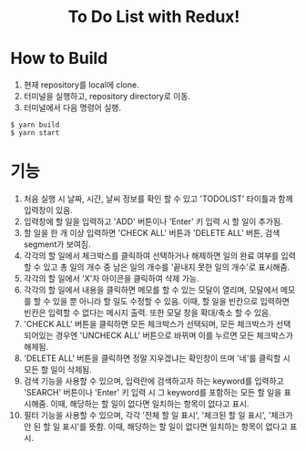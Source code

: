 <h1 align="center">
    To Do List with Redux!
</h1>

# How to Build
1. 현재 repository를 local에 clone.
2. 터미널을 실행하고, repository directory로 이동.
3. 터미널에서 다음 명령어 실행.
```
$ yarn build
$ yarn start
```


# 기능
1. 처음 실행 시 날짜, 시간, 날씨 정보를 확인 할 수 있고 'TODOLIST' 타이틀과 함께 입력창이 있음.
2. 입력창에 할 일을 입력하고 'ADD' 버튼이나 'Enter' 키 입력 시 할 일이 추가됨.
3. 할 일을 한 개 이상 입력하면 'CHECK ALL' 버튼과 'DELETE ALL' 버튼, 검색 segment가 보여짐.
4. 각각의 할 일에서 체크박스를 클릭하여 선택하거나 해제하면 일의 완료 여부를 입력할 수 있고 총 일의 개수 중 남은 일의 개수를 '끝내지 못한 일의 개수'로 표시해줌.
5. 각각의 할 일에서 'X'자 아이콘을 클릭하여 삭제 가능.
6. 각각의 할 일에서 내용을 클릭하면 메모를 할 수 있는 모달이 열리며, 모달에서 메모를 할 수 있을 뿐 아니라 할 일도 수정할 수 있음. 이때, 할 일을 빈칸으로 입력하면 빈칸은 입력할 수 없다는 메시지 출력. 또한 모달 창을 확대/축소 할 수 있음.
7. 'CHECK ALL' 버튼을 클릭하면 모든 체크박스가 선택되며, 모든 체크박스가 선택되어있는 경우엔 'UNCHECK ALL' 버튼으로 바뀌며 이를 누르면 모든 체크박스가 해제됨.
8. 'DELETE ALL' 버튼을 클릭하면 정말 지우겠냐는 확인창이 뜨며 '네'를 클릭할 시 모든 할 일이 삭제됨.
9. 검색 기능을 사용할 수 있으며, 입력란에 검색하고자 하는 keyword를 입력하고 'SEARCH' 버튼이나 'Enter' 키 입력 시 그 keyword를 포함하는 모든 할 일을 표시해줌. 이때, 해당하는 할 일이 없다면 일치하는 항목이 없다고 표시.
10. 필터 기능을 사용할 수 있으며, 각각 '전체 할 일 표시', '체크된 할 일 표시', '체크가 안 된 할 일 표시'를 뜻함. 이때, 해당하는 할 일이 없다면 일치하는 항목이 없다고 표시.

